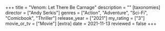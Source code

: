+++
title = "Venom: Let There Be Carnage"
description = ""
[taxonomies]
director = ["Andy Serkis"] 
genres = ["Action", "Adventure", "Sci-Fi", "Comicbook", "Thriller"]
release_year = ["2021"]
my_rating = ["3"]
movie_or_tv = ["Movie"]
[extra]
date = 2021-11-13
reviewed = false
+++
